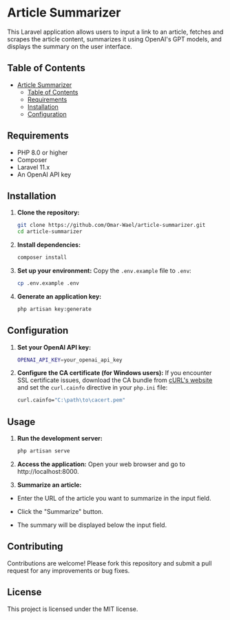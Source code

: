 # Article Summarizer

This Laravel application allows users to input a link to an article, fetches and scrapes the article content, summarizes it using OpenAI's GPT models, and displays the summary on the user interface.

## Table of Contents

- [Article Summarizer](#article-summarizer)
  - [Table of Contents](#table-of-contents)
  - [Requirements](#requirements)
  - [Installation](#installation)
  - [Configuration](#configuration)

## Requirements

-   PHP 8.0 or higher
-   Composer
-   Laravel 11.x
-   An OpenAI API key

## Installation

1. **Clone the repository:**

    ```bash
    git clone https://github.com/Omar-Wael/article-summarizer.git
    cd article-summarizer
    ```

2. **Install dependencies:**

    ```bash
    composer install
    ```

3. **Set up your environment:**
   Copy the `.env.example` file to `.env`:

    ```bash
    cp .env.example .env
    ```

4. **Generate an application key:**
    ```bash
    php artisan key:generate
    ```

## Configuration

1. **Set your OpenAI API key:**

    ```bash
    OPENAI_API_KEY=your_openai_api_key
    ```

2. **Configure the CA certificate (for Windows users):**
   If you encounter SSL certificate issues, download the CA bundle from <a href="https://curl.se/docs/caextract.html">cURL's website</a> and set the `curl.cainfo` directive in your `php.ini` file:

    ```bash
    curl.cainfo="C:\path\to\cacert.pem"
    ```

## Usage

1. **Run the development server:**
    ```bash
    php artisan serve
    ```
2. **Access the application:**
   Open your web browser and go to http://localhost:8000.

3. **Summarize an article:**

- Enter the URL of the article you want to summarize in the input field.

- Click the "Summarize" button.
- The summary will be displayed below the input field.

## Contributing

Contributions are welcome! Please fork this repository and submit a pull request for any improvements or bug fixes.

## License

This project is licensed under the MIT license.
